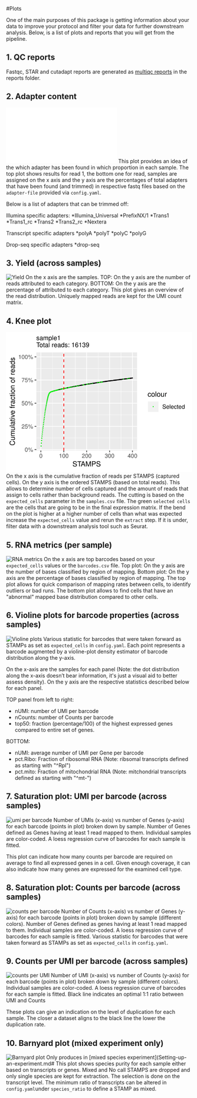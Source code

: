 #Plots

One of the main purposes of this package is getting information about your data to improve your protocol and filter your data for further downstream analysis. Below, is a list of plots and reports that you will get from the pipeline.

## 1. QC reports

Fastqc, STAR and cutadapt reports are generated as [multiqc reports](http://multiqc.info/docs/#using-multiqc-reports) in the reports folder.


## 2. Adapter content
![Adapter content](images/adapter_content.pdf)
This plot provides an idea of the which adapter has been found in which proportion in each sample. The top plot shows results for read 1, the bottom one for read, samples are assigned on the x axis and the y axis are the percentages of total adapters that have been found (and trimmed) in respective fastq files based on the `adapter-file` provided via `config.yaml`.

Below is a list of adapters that can be trimmed off:

Illumina specific adapters:
*Illumina_Universal
*PrefixNX/1
*Trans1
*Trans1_rc
*Trans2
*Trans2_rc
*Nextera

Transcript specific adapters
*polyA
*polyT
*polyC
*polyG

Drop-seq specific adapters
*drop-seq


## 3. Yield (across samples)
![Yield](images/yield.png)
On the x axis are the samples.
TOP: On the y axis are the number of reads attributed to each category.
BOTTOM: On the y axis are the percentage of attributed to each category.
This plot gives an overview of the read distribution.  Uniquely mapped reads are kept for the UMI count matrix.

## 4. Knee plot
![Knee plot](images/sample1_knee_plot.png)
On the x axis is the cumulative fraction of reads per STAMPS (captured cells).
On the y axis is the ordered STAMPS (based on total reads).
This allows to determine number of cells captured and the amount of reads that assign to cells rather than background reads. The cutting is based on the `expected_cells` parameter in the `samples.csv` file.
The green `selected cells` are the cells that are going to be in the final expression matrix.
If the bend on the plot is higher at a higher number of cells than what was expected increase the `expected_cells` value and rerun the `extract` step. If it is under, filter data with a downstream analysis tool such as Seurat.


## 5. RNA metrics (per sample)
![RNA metrics](images/sample1_rna_metrics.png)
On the x axis are top barcodes based on your `expected_cells` values or the `barcodes.csv` file.
Top plot: On the y axis are the number of bases classified by region of mapping.
Bottom plot: On the y axis are the percentage of bases classified by region of mapping.
The top plot allows for quick comparison of mapping rates between cells, to identify outliers or bad runs. The bottom plot allows to find cells that have an "abnormal" mapped base distribution compared to other cells.


## 6. Violine plots for barcode properties (across samples)
![Violine plots](images/mac_violinplots_comparison_UMI.png)
Various statistic for barcodes that were taken forward as STAMPs as set as `expected_cells` in `config.yaml`.
Each point represents a barcode augmented by a violine-plot density estimator of barcode distribution along the y-axis.

On the x-axis are the samples for each panel (Note: the dot distribution along the x-axis doesn’t bear information, it's just a visual aid to better assess density).
On the y axis are the respective statistics described below for each panel.

TOP panel from left to right:

- nUMI: number of UMI per barcode
- nCounts: number of Counts per barcode
- top50: fraction (percentage/100) of the highest expressed genes compared to entire set of genes.

BOTTOM:

- nUMI: average number of UMI per Gene per barcode
- pct.Ribo: Fraction of ribosomal RNA (Note: ribsomal transcripts defined as starting with "^Rpl")
- pct.mito: Fraction of mitochondrial RNA (Note: mitchondrial transcripts defined as starting with "^mt-")

## 7. Saturation plot: UMI per barcode (across samples)
![umi per barcode](images/mac_UMI_vs_gene.png)
Number of UMIs (x-axis) vs number of Genes (y-axis) for each barcode (points in plot) broken down by sample. Number of Genes defined as Genes having at least 1 read mapped to them. Individual samples are color-coded. A loess regression curve of barcodes for each sample is fitted.

This plot can indicate how many counts per barcode are required on average to find all expressed genes in a cell. Given enough coverage, it can also indicate how many genes are expressed for the examined cell type.

## 8. Saturation plot: Counts per barcode (across samples)
![counts per barcode](images/mac_Count_vs_gene.png)
Number of Counts (x-axis) vs number of Genes (y-axis) for each barcode (points in plot) broken down by sample (different colors).
Number of Genes defined as genes having at least 1 read mapped to them.
Individual samples are color-coded. A loess regression curve of barcodes for each sample is fitted.
Various statistic for barcodes that were taken forward as STAMPs as set as `expected_cells` in `config.yaml`.

## 9. Counts per UMI per barcode (across samples)
![counts per UMI](images/mac_UMI_vs_counts.png)
Number of UMI (x-axis) vs number of Counts (y-axis) for each barcode (points in plot) broken down by sample (different colors).
Individual samples are color-coded. A loess regression curve of barcodes for each sample is fitted.
Black line indicates an optimal 1:1 ratio between UMI and Counts

These plots can give an indication on the level of duplication for each sample. The closer a dataset aligns to the black line the lower the duplication rate.

## 10. Barnyard plot (mixed experiment only)
![Barnyard plot](images/hum_mus_species_plot_transcripts.png)
Only produces in [mixed species experiment](Setting-up-an-experiment.md#
This plot shows species purity for each sample either based on transcripts or genes. 
Mixed and No call STAMPS are dropped and only single species are kept for extraction. The selection is done on the transcript level.
The minimum ratio of transcripts can be altered in `config.yaml`under `species_ratio` to define a STAMP as mixed.
